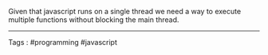 Given that javascript runs on a single thread we need a way to execute multiple functions without blocking the main thread.



___
Tags : #programming #javascript 